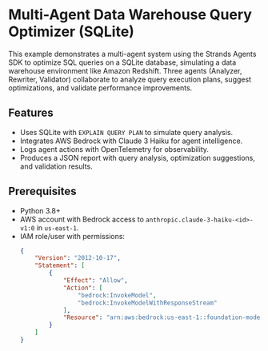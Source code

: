 # Multi-Agent Data Warehouse Query Optimizer (SQLite)

 

This example demonstrates a multi-agent system using the Strands Agents SDK to optimize SQL queries on a SQLite database, simulating a data warehouse environment like Amazon Redshift. Three agents (Analyzer, Rewriter, Validator) collaborate to analyze query execution plans, suggest optimizations, and validate performance improvements.

 

## Features
- Uses SQLite with `EXPLAIN QUERY PLAN` to simulate query analysis.
- Integrates AWS Bedrock with Claude 3 Haiku for agent intelligence.
- Logs agent actions with OpenTelemetry for observability.
- Produces a JSON report with query analysis, optimization suggestions, and validation results.

 

## Prerequisites
- Python 3.8+
- AWS account with Bedrock access to `anthropic.claude-3-haiku-<id>-v1:0` in `us-east-1`.
- IAM role/user with permissions:
  ```json
  {
      "Version": "2012-10-17",
      "Statement": [
          {
              "Effect": "Allow",
              "Action": [
                  "bedrock:InvokeModel",
                  "bedrock:InvokeModelWithResponseStream"
              ],
              "Resource": "arn:aws:bedrock:us-east-1::foundation-model/anthropic.claude-3-haiku-<id>-v1:0"
          }
      ]
  }